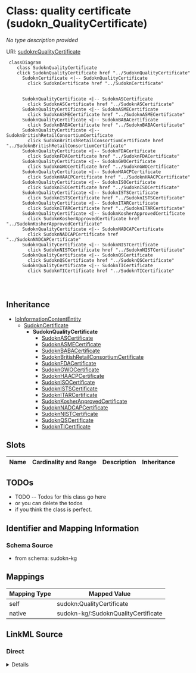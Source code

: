 

# Class: quality certificate (sudokn_QualityCertificate)


_No type description provided_





URI: [sudokn:QualityCertificate](http://asu.edu/semantics/SUDOKN/QualityCertificate)






```mermaid
 classDiagram
    class SudoknQualityCertificate
    click SudoknQualityCertificate href "../SudoknQualityCertificate"
      SudoknCertificate <|-- SudoknQualityCertificate
        click SudoknCertificate href "../SudoknCertificate"
      

      SudoknQualityCertificate <|-- SudoknASCertificate
        click SudoknASCertificate href "../SudoknASCertificate"
      SudoknQualityCertificate <|-- SudoknASMECertificate
        click SudoknASMECertificate href "../SudoknASMECertificate"
      SudoknQualityCertificate <|-- SudoknBABACertificate
        click SudoknBABACertificate href "../SudoknBABACertificate"
      SudoknQualityCertificate <|-- SudoknBritishRetailConsortiumCertificate
        click SudoknBritishRetailConsortiumCertificate href "../SudoknBritishRetailConsortiumCertificate"
      SudoknQualityCertificate <|-- SudoknFDACertificate
        click SudoknFDACertificate href "../SudoknFDACertificate"
      SudoknQualityCertificate <|-- SudoknGWOCertificate
        click SudoknGWOCertificate href "../SudoknGWOCertificate"
      SudoknQualityCertificate <|-- SudoknHAACPCertificate
        click SudoknHAACPCertificate href "../SudoknHAACPCertificate"
      SudoknQualityCertificate <|-- SudoknISOCertificate
        click SudoknISOCertificate href "../SudoknISOCertificate"
      SudoknQualityCertificate <|-- SudoknISTSCertificate
        click SudoknISTSCertificate href "../SudoknISTSCertificate"
      SudoknQualityCertificate <|-- SudoknITARCertificate
        click SudoknITARCertificate href "../SudoknITARCertificate"
      SudoknQualityCertificate <|-- SudoknKosherApprovedCertificate
        click SudoknKosherApprovedCertificate href "../SudoknKosherApprovedCertificate"
      SudoknQualityCertificate <|-- SudoknNADCAPCertificate
        click SudoknNADCAPCertificate href "../SudoknNADCAPCertificate"
      SudoknQualityCertificate <|-- SudoknNISTCertificate
        click SudoknNISTCertificate href "../SudoknNISTCertificate"
      SudoknQualityCertificate <|-- SudoknQSCertificate
        click SudoknQSCertificate href "../SudoknQSCertificate"
      SudoknQualityCertificate <|-- SudoknTICertificate
        click SudoknTICertificate href "../SudoknTICertificate"
      
      
      
```





## Inheritance
* [IoInformationContentEntity](../classes/IoInformationContentEntity.md)
    * [SudoknCertificate](../classes/SudoknCertificate.md)
        * **SudoknQualityCertificate**
            * [SudoknASCertificate](../classes/SudoknASCertificate.md)
            * [SudoknASMECertificate](../classes/SudoknASMECertificate.md)
            * [SudoknBABACertificate](../classes/SudoknBABACertificate.md)
            * [SudoknBritishRetailConsortiumCertificate](../classes/SudoknBritishRetailConsortiumCertificate.md)
            * [SudoknFDACertificate](../classes/SudoknFDACertificate.md)
            * [SudoknGWOCertificate](../classes/SudoknGWOCertificate.md)
            * [SudoknHAACPCertificate](../classes/SudoknHAACPCertificate.md)
            * [SudoknISOCertificate](../classes/SudoknISOCertificate.md)
            * [SudoknISTSCertificate](../classes/SudoknISTSCertificate.md)
            * [SudoknITARCertificate](../classes/SudoknITARCertificate.md)
            * [SudoknKosherApprovedCertificate](../classes/SudoknKosherApprovedCertificate.md)
            * [SudoknNADCAPCertificate](../classes/SudoknNADCAPCertificate.md)
            * [SudoknNISTCertificate](../classes/SudoknNISTCertificate.md)
            * [SudoknQSCertificate](../classes/SudoknQSCertificate.md)
            * [SudoknTICertificate](../classes/SudoknTICertificate.md)



## Slots

| Name | Cardinality and Range | Description | Inheritance |
| ---  | --- | --- | --- |









## TODOs

* TODO -- Todos for this class go here
* or you can delete the todos
* if you think the class is perfect.

## Identifier and Mapping Information







### Schema Source


* from schema: sudokn-kg




## Mappings

| Mapping Type | Mapped Value |
| ---  | ---  |
| self | sudokn:QualityCertificate |
| native | sudokn-kg/:SudoknQualityCertificate |







## LinkML Source

<!-- TODO: investigate https://stackoverflow.com/questions/37606292/how-to-create-tabbed-code-blocks-in-mkdocs-or-sphinx -->

### Direct

<details>
```yaml
name: sudokn_QualityCertificate
description: No type description provided
title: quality certificate
todos:
- TODO -- Todos for this class go here
- or you can delete the todos
- if you think the class is perfect.
notes:
- Class with 0 occurences.
from_schema: sudokn-kg
rank: 1000
is_a: sudokn_Certificate
class_uri: sudokn:QualityCertificate

```
</details>

### Induced

<details>
```yaml
name: sudokn_QualityCertificate
description: No type description provided
title: quality certificate
todos:
- TODO -- Todos for this class go here
- or you can delete the todos
- if you think the class is perfect.
notes:
- Class with 0 occurences.
from_schema: sudokn-kg
rank: 1000
is_a: sudokn_Certificate
class_uri: sudokn:QualityCertificate

```
</details>